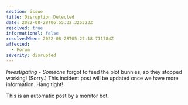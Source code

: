 ```yaml
---
section: issue
title: Disruption Detected
date: 2022-08-28T06:55:32.325323Z
resolved: true
informational: false
resolvedWhen: 2022-08-28T05:27:18.711784Z
affected:
  - Forum
severity: disrupted
---
```

*Investigating* - _Someone_ forgot to feed the plot bunnies, so they stopped working! (Sorry.) This incident post will be updated once we have more information. Hang tight!

This is an automatic post by a monitor bot.
        
